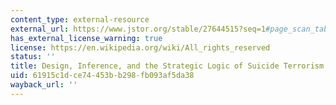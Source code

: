 ```yaml
---
content_type: external-resource
external_url: https://www.jstor.org/stable/27644515?seq=1#page_scan_tab_contents
has_external_license_warning: true
license: https://en.wikipedia.org/wiki/All_rights_reserved
status: ''
title: Design, Inference, and the Strategic Logic of Suicide Terrorism
uid: 61915c1d-ce74-453b-b298-fb093af5da38
wayback_url: ''
---
```

